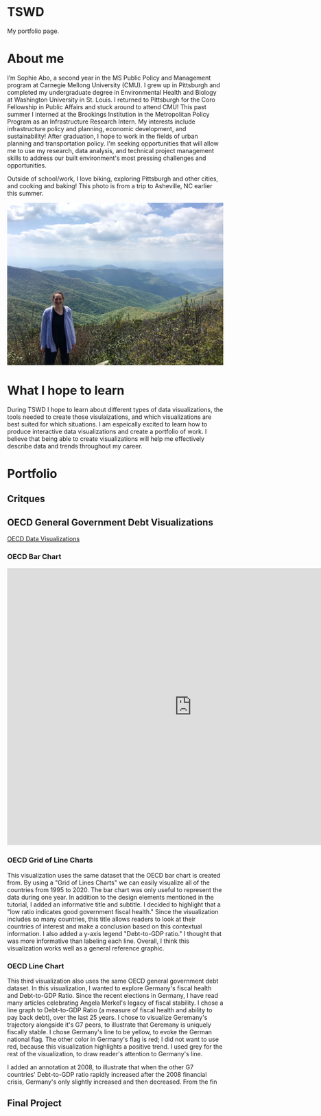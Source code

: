 # TSWD
My portfolio page. 

# About me
I’m Sophie Abo, a second year in the MS Public Policy and Management program at Carnegie Mellong University (CMU). I grew up in Pittsburgh and completed my undergraduate degree in Environmental Health and Biology at Washington University in St. Louis. I returned to Pittsburgh for the Coro Fellowship in Public Affairs and stuck around to attend CMU! This past summer I interned at the Brookings Institution in the Metropolitan Policy Program as an Infrastructure Research Intern. My interests include infrastructure policy and planning, economic development, and sustainability! After graduation, I hope to work in the fields of urban planning and transportation policy. I'm seeking opportunities that will allow me to use my research, data analysis, and technical project management skills to address our built environment's most pressing challenges and opportunities.

Outside of school/work, I love biking, exploring Pittsburgh and other cities, and cooking and baking! This photo is from a trip to Asheville, NC earlier this summer.

![Craggy Gardesn Asheville, NC](Asheville.jpeg)

# What I hope to learn 
During TSWD I hope to learn about different types of data visualizations, the tools needed to create those visulaizations, and which visualizations are best suited for which situations. I am espeically excited to learn how to produce interactive data visualizations and create a portfolio of work. I believe that being able to create visualizations will help me effectively describe data and trends throughout my career. 


# Portfolio

## Critques

## OECD General Government Debt Visualizations
[OECD Data Visualizations](/dataviz2.md)

### OECD Bar Chart
<iframe src="https://data.oecd.org/chart/6vsQ" width="860" height="645" style="border: 0" mozallowfullscreen="true" webkitallowfullscreen="true" allowfullscreen="true"><a href="https://data.oecd.org/chart/6vsQ" target="_blank">OECD Chart: General government debt, Total, % of GDP, Annual, 2019</a></iframe>

### OECD Grid of Line Charts
<div class="flourish-embed flourish-chart" data-src="visualisation/7690830"><script src="https://public.flourish.studio/resources/embed.js"></script></div>
This visualization uses the same dataset that the OECD bar chart is created from. By using a "Grid of Lines Charts" we can easily visualize all of the countries from 1995 to 2020. The bar chart was only useful to represent the data during one year. In addition to the design elements mentioned in the tutorial, I added an informative title and subtitle. I decided to highlight that a "low ratio indicates good government fiscal health." Since the visualization includes so many countries, this title allows readers to look at their countries of interest and make a conclusion based on this contextual information. I also added a y-axis legend "Debt-to-GDP ratio." I thought that was more informative than labeling each line. Overall, I think this visualization works well as a general reference graphic. 

### OECD Line Chart
This third visualization also uses the same OECD general government debt dataset. In this visualization, I wanted to explore Germany's fiscal health and Debt-to-GDP Ratio. Since the recent elections in Germany, I have read many articles celebrating Angela Merkel's legacy of fiscal stability. I chose a line graph to Debt-to-GDP Ratio (a measure of fiscal health and ability to pay back debt), over the last 25 years. I chose to visualize Geremany's trajectory alongside it's G7 peers, to illustrate that Geremany is uniquely fiscally stable. I chose Germany's line to be yellow, to evoke the German national flag. The other color in Germany's flag is red; I did not want to use red, because this visualization highlights a positive trend. I used grey for the rest of the visualization, to draw reader's attention to Germany's line. 

I added an annotation at 2008, to illustrate that when the other G7 countries' Debt-to-GDP ratio rapidly increased after the 2008 financial crisis, Germany's only slightly increased and then decreased. From the fin
## Final Project


